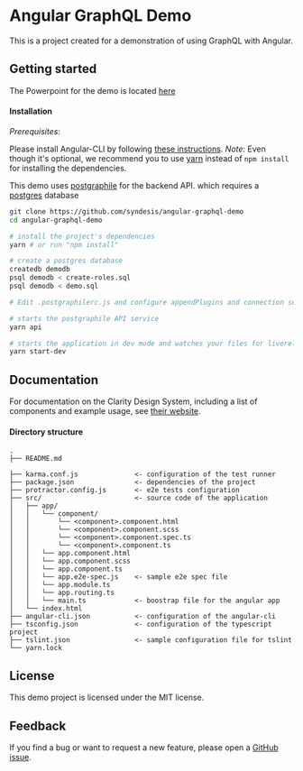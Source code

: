 Angular GraphQL Demo
============
This is a project created for a demonstration of using GraphQL with Angular.

Getting started
----------------------------------

The Powerpoint for the demo is located [here](GraphQL%20Demo.pptx)

#### Installation
*Prerequisites*:

Please install Angular-CLI by following [these instructions](https://github.com/angular/angular-cli#installation).
*Note*: Even though it's optional, we recommend you to use [yarn](https://yarnpkg.com/) instead of `npm install` for installing the dependencies.

This demo uses [postgraphile](https://www.graphile.org/postgraphile/) for the backend API.
which requires a [postgres](https://www.postgresql.org/download/) database

```bash
git clone https://github.com/syndesis/angular-graphql-demo
cd angular-graphql-demo

# install the project's dependencies
yarn # or run "npm install"

# create a postgres database
createdb demodb
psql demodb < create-roles.sql
psql demodb < demo.sql

# Edit .postgraphilerc.js and configure appendPlugins and connection settings as appropriate

# starts the postgraphile API service
yarn api

# starts the application in dev mode and watches your files for livereload
yarn start-dev
```


## Documentation

For documentation on the Clarity Design System, including a list of components and example usage, see [their website](https://vmware.github.io/clarity).

#### Directory structure
```
.
├── README.md

├── karma.conf.js              <- configuration of the test runner
├── package.json               <- dependencies of the project
├── protractor.config.js       <- e2e tests configuration
├── src/                       <- source code of the application
│   ├── app/
│   │   └── component/
│   │       └── <component>.component.html
│   │       └── <component>.component.scss
│   │       └── <component>.component.spec.ts
│   │       └── <component>.component.ts
│   │   └── app.component.html
│   │   └── app.component.scss
│   │   └── app.component.ts
│   │   └── app.e2e-spec.js    <- sample e2e spec file
│   │   └── app.module.ts
│   │   └── app.routing.ts
│   │   └── main.ts            <- boostrap file for the angular app
│   └── index.html
├── angular-cli.json           <- configuration of the angular-cli
├── tsconfig.json              <- configuration of the typescript project
├── tslint.json                <- sample configuration file for tslint
└── yarn.lock
```

## License

This demo project is licensed under the MIT license.

## Feedback

If you find a bug or want to request a new feature, please open a [GitHub issue](https://github.com/syndesis/angular-graphql-demo/issues).
